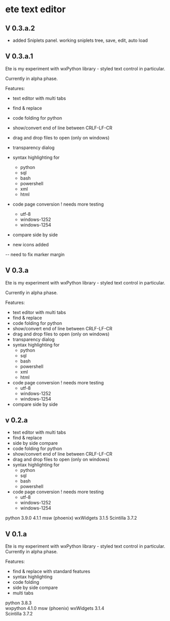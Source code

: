 # ete text editor 

## V 0.3.a.2

* added Sniplets panel. working sniplets tree, save, edit, auto load

## V 0.3.a.1

Ete is my experiment with wxPython library - styled text control in particular.

Currently in alpha phase.  

Features:

* text editor with multi tabs 
* find & replace
* code folding for python 
* show/convert end of line between CRLF-LF-CR
* drag and drop files to open (only on windows)
* transparency dialog
* syntax highlighting for 
  * python
  * sql
  * bash
  * powershell
  * xml
  * html
* code page conversion ! needs more testing
  * utf-8
  * windows-1252
  * windows-1254
* compare side by side

* new icons added

-- need to fix marker margin 

## V 0.3.a

Ete is my experiment with wxPython library - styled text control in particular.

Currently in alpha phase.  

Features:

* text editor with multi tabs 
* find & replace
* code folding for python 
* show/convert end of line between CRLF-LF-CR
* drag and drop files to open (only on windows)
* transparency dialog
* syntax highlighting for 
  * python
  * sql
  * bash
  * powershell
  * xml
  * html
* code page conversion ! needs more testing
  * utf-8
  * windows-1252
  * windows-1254
* compare side by side

## v 0.2.a
* text editor with multi tabs 
* find & replace
* side by side compare
* code folding for python
* show/convert end of line between CRLF-LF-CR
* drag and drop files to open (only on windows)
* syntax highlighting for 
    * python
    * sql
    * bash
    * powershell
* code page conversion ! needs more testing
  * utf-8
  * windows-1252
  * windows-1254
  
python 3.9.0
4.1.1 msw (phoenix) wxWidgets 3.1.5
Scintilla 3.7.2

##  V 0.1.a

Ete is my experiment with wxPython library - styled text control in particular.
Currently in alpha phase.  

Features:

* find & replace with standard features
* syntax highlighting
* code folding
* side by side compare
* multi tabs

python 3.8.3\
wxpython 4.1.0 msw (phoenix) wxWidgets 3.1.4\
Scintilla 3.7.2
